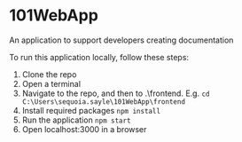 # 101WebApp
An application to support developers creating documentation


To run this application locally, follow these steps:


1. Clone the repo
2. Open a terminal
3. Navigate to the repo, and then to .\frontend. E.g.
   ``cd C:\Users\sequoia.sayle\101WebApp\frontend``
5. Install required packages
   ``npm install``
7. Run the application
    ``npm start``
8. Open localhost:3000 in a browser
